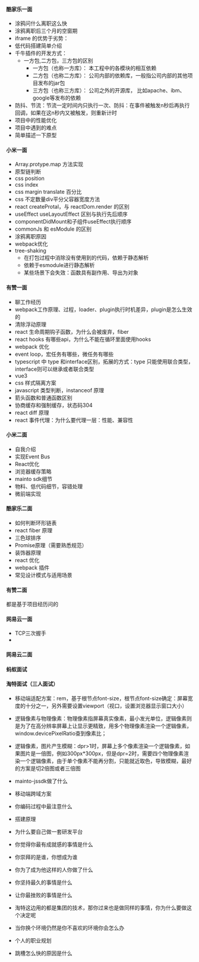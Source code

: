 #### 酷家乐一面
- 涂鸦问什么离职这么快
- 涂鸦离职后三个月的空窗期
- iframe 的优势于劣势：
- 低代码搭建简单介绍
- 千牛插件的开发方式：
    - 一方包,二方包，三方包的区别
        - 一方包（也称一方库）： 本工程中的各模块的相互依赖
        - 二方包（也称二方库）： 公司内部的依赖库，一般指公司内部的其他项目发布的jar包
        - 三方包（也称三方库）： 公司之外的开源库， 比如apache、ibm、google等发布的依赖
- 防抖、节流：节流一定时间内只执行一次、防抖：在事件被触发n秒后再执行回调，如果在这n秒内又被触发，则重新计时
- 项目中的性能优化
- 项目中遇到的难点
- 简单描述一下原型

#### 小米一面
- Array.protype.map 方法实现
- 原型链判断
- css position
- css index
- css margin translate 百分比
- css 不定数量div平分父容器宽度方法
- react createProtal，与  reactDom.render 的区别
- useEffect useLayoutEffect 区别与执行先后顺序
- componentDidMount和子组件useEffect执行顺序
- commonJs 和 esModule 的区别
- 涂鸦离职原因
- webpack优化
- tree-shaking
    - 在打包过程中消除没有使用到的代码，依赖于静态解析
    - 依赖于esmodule进行静态解析
    - 某些场景下会失效：函数具有副作用、导出为对象

#### 有赞一面

- 聊工作经历
- webpack工作原理、过程，loader、plugin执行时机差异，plugin是怎么生效的
- 清除浮动原理
- react 生命周期钩子函数，为什么会被废弃，fiber
- react hooks 有哪些api，为什么不能在循环里面使用hooks
- webpack 优化
- event loop，宏任务有哪些，微任务有哪些
- typescript 中 type 和interface区别，拓展的方式：type 只能使用联合类型，interface则可以继承或者联合类型
- vue3
- css 样式隔离方案
- javascript 类型判断，instanceof 原理
- 箭头函数和普通函数区别
- 协商缓存和强制缓存，状态码304
- react diff 原理
- react 事件代理：为什么要代理一层：性能、兼容性

#### 小米二面

- 自我介绍
- 实现Event Bus
- React优化
- 浏览器缓存策略
- mainto sdk细节
- 物料、低代码细节，容错处理
- 微前端实现

#### 酷家乐二面

- 如何判断环形链表
- react fiber 原理
- 三色球排序
- Promise原理（需要熟悉规范）
- 装饰器原理
- react 优化
- webpack 插件
- 常见设计模式与适用场景

#### 有赞二面

都是基于项目经历问的

#### 网易云一面
- TCP三次握手
- 

#### 网易云二面


#### 蚂蚁面试

#### 淘特面试（三人面试）

- 移动端适配方案：rem，基于根节点font-size，根节点font-size确定：屏幕宽度的十分之一，另外需要设置viewport（视口，设置浏览器显示窗口大小）
- 逻辑像素与物理像素：物理像素指屏幕真实像素，最小发光单位，逻辑像素则是为了在高分辨率屏幕上让显示更精致，用多个物理像素渲染一个逻辑像素，window.devicePixelRatio查到像素比；
- 逻辑像素，图片产生模糊：dpr>1时，屏幕上多个像素渲染一个逻辑像素，如果图片是一倍图，例如300px*300px，但是dpr=2时，需要四个物理像素渲染一个逻辑像素，由于单个像素不能再分割，只能就近取色，导致模糊，最好的方案是切2倍图或者三倍图
- mainto-jssdk做了什么
- 移动端跨域方案
- 你编码过程中最注意什么

- 搭建原理
- 为什么要自己做一套研发平台
- 你觉得你最有成就感的事情是什么

- 你崇拜的是谁，你想成为谁
- 你为了成为他这样的人你做了什么
- 你坚持最久的事情是什么
- 让你最挫败的事情是什么
- 淘特这边用的都是集团的技术，那你过来也是做同样的事情，你为什么要做这个决定呢
- 当你换个环境仍然是你不喜欢的环境你会怎么办
- 个人的职业规划
- 跳槽怎么快的原因是什么
